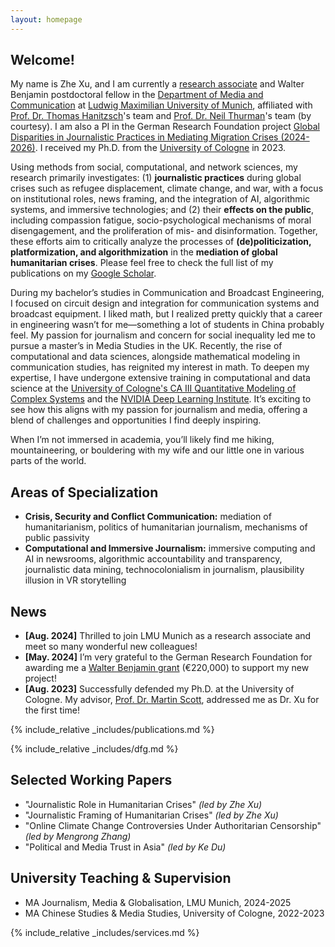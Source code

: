 ```yaml
---
layout: homepage
---
```


## Welcome!

My name is Zhe Xu, and I am currently a [research associate](https://www.ifkw.uni-muenchen.de/organisation/personen/mitarbeiter/xu_zhe/index.html) and Walter Benjamin postdoctoral fellow in the [Department of Media and Communication](https://www.ifkw.uni-muenchen.de/index.html) at [Ludwig Maximilian University of Munich](https://www.lmu.de/en/), affiliated with [Prof. Dr. Thomas Hanitzsch](https://www.ifkw.uni-muenchen.de/organisation/personen/professoren/hanitzsch_thomas/index.html)'s team and [Prof. Dr. Neil Thurman](https://neilthurman.com/)'s team (by courtesy). I am also a PI in the German Research Foundation project [Global Disparities in Journalistic Practices in Mediating Migration Crises (2024-2026)](https://gepris.dfg.de/gepris/projekt/539233881?context=projekt&task=showDetail&id=539233881&). I received my Ph.D. from the [University of Cologne](https://portal.uni-koeln.de/es/uoc-home) in 2023.

Using methods from social, computational, and network sciences, my research primarily investigates: (1) **journalistic practices** during global crises such as refugee displacement, climate change, and war, with a focus on institutional roles, news framing, and the integration of AI, algorithmic systems, and immersive technologies; and (2) their **effects on the public**, including compassion fatigue, socio-psychological mechanisms of moral disengagement, and the proliferation of mis- and disinformation. Together, these efforts aim to critically analyze the processes of **(de)politicization, platformization, and algorithmization** in the **mediation of global humanitarian crises**. Please feel free to check the full list of my publications on my [Google Scholar](https://scholar.google.de/citations?user=lxUyedYAAAAJ&hl=en&oi=sra).

During my bachelor’s studies in Communication and Broadcast Engineering, I focused on circuit design and integration for communication systems and broadcast equipment. I liked math, but I realized pretty quickly that a career in engineering wasn’t for me—something a lot of students in China probably feel. My passion for journalism and concern for social inequality led me to pursue a master’s in Media Studies in the UK. Recently, the rise of computational and data sciences, alongside mathematical modeling in communication studies, has reignited my interest in math. To deepen my expertise, I have undergone extensive training in computational and data science at the [University of Cologne's CA III Quantitative Modeling of Complex Systems](http://ml-school.uni-koeln.de/) and the [NVIDIA Deep Learning Institute](https://learn.nvidia.com/courses/course-detail?course_id=course-v1:DLI+C-FX-06+V2). It’s exciting to see how this aligns with my passion for journalism and media, offering a blend of challenges and opportunities I find deeply inspiring. 

When I’m not immersed in academia, you’ll likely find me hiking, mountaineering, or bouldering with my wife and our little one in various parts of the world.

## Areas of Specialization

- **Crisis, Security and Conflict Communication:** mediation of humanitarianism, politics of humanitarian journalism, mechanisms of public passivity
- **Computational and Immersive Journalism:** immersive computing and AI in newsrooms, algorithmic accountability and transparency, journalistic data mining, technocolonialism in journalism, plausibility illusion in VR storytelling

## News

- **[Aug. 2024]** Thrilled to join LMU Munich as a research associate and meet so many wonderful new colleagues!
- **[May. 2024]** I’m very grateful to the German Research Foundation for awarding me a [Walter Benjamin grant](https://www.dfg.de/en/research-funding/funding-opportunities/programmes/individual/walter-benjamin) (€220,000) to support my new project!
- **[Aug. 2023]** Successfully defended my Ph.D. at the University of Cologne. My advisor, [Prof. Dr. Martin Scott](https://research-portal.uea.ac.uk/en/persons/martin-scott), addressed me as Dr. Xu for the first time!

{% include_relative _includes/publications.md %}

{% include_relative _includes/dfg.md %}

## Selected Working Papers

- "Journalistic Role in Humanitarian Crises" *(led by Zhe Xu)*
- "Journalistic Framing of Humanitarian Crises" *(led by Zhe Xu)*
- "Online Climate Change Controversies Under Authoritarian Censorship" *(led by Mengrong Zhang)*
- "Political and Media Trust in Asia" *(led by Ke Du)*

## University Teaching & Supervision

- MA Journalism, Media & Globalisation, LMU Munich, 2024-2025
- MA Chinese Studies & Media Studies, University of Cologne, 2022-2023

{% include_relative _includes/services.md %}
